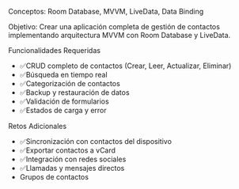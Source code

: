 Conceptos: Room Database, MVVM, LiveData, Data Binding

 Objetivo: Crear una aplicación completa de gestión de contactos implementando arquitectura MVVM 
con Room Database y LiveData.

 Funcionalidades Requeridas
 - ✅CRUD completo de contactos (Crear, Leer, Actualizar, Eliminar)
 - ✅Búsqueda en tiempo real
 - ✅Categorización de contactos
 - ✅Backup y restauración de datos
 - ✅Validación de formularios
 - ✅Estados de carga y error

 Retos Adicionales
 - ✅Sincronización con contactos del dispositivo
 - ✅Exportar contactos a vCard
 - ✅Integración con redes sociales
 - ✅Llamadas y mensajes directos
 - Grupos de contactos
